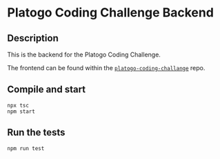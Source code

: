 # Platogo Coding Challenge Backend

## Description

This is the backend for the Platogo Coding Challenge.

The frontend can be found within the [`platogo-coding-challange`][1] repo.

[1]: https://github.com/gernotpokorny/regionalmedien-coding-challenge

## Compile and start

```
npx tsc
npm start
```

## Run the tests

```
npm run test
```